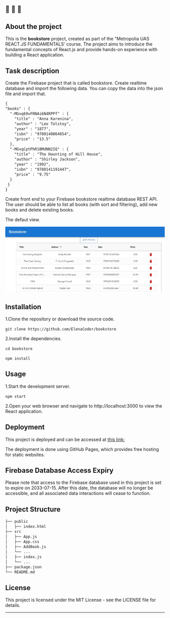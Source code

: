 🔔 🔔 🔔
---
## About the project

This is the **bookstore** project, created as part of the "Metropolia UAS REACT.JS FUNDAMENTALS' course. The project aims to introduce the fundamental concepts of React.js and provide hands-on experience with building a React application.


## Task description

Create the Firebase project that is called bookstore. Create realtime database and import the following data. You can copy the data into the json file and import that.

```
{
"books" : {
  "-MGvq69vFRNAi6N4RPPf" : {
    "title" : "Anna Karenina",
    "author" : "Leo Tolstoy",
    "year" : "1877",
    "isbn" : "9780140864854",
    "price" : "13.5"
  },
  "-MGvqCptPhR1BMdNN2IQ" : {
    "title" : "The Haunting of Hill House",
    "author" : "Shirley Jackson",
    "year" : "1992",
    "isbn" : "9780141191447",
    "price" : "9.75"
  }
 }
}

```

Create front end to your Firebase bookstore realtime database REST API. The user should be able to list all books (with sort and filtering), add new books and delete existing books.

The defaut view.

![UI example:](./public/bookstore-ui-screenshot.jpg)



## Installation

1.Clone the repository or download the source code.

`git clone https://github.com/ElenaCoder/bookstore`

2.Install the dependencies.

`cd bookstore`

`npm install`


## Usage

1.Start the development server.

`npm start`

2.Open your web browser and navigate to http://localhost:3000 to view the React application.

## Deployment

This project is deployed and can be accessed at [this link:](https://elenacoder.github.io/bookstore/)

The deployment is done using GitHub Pages, which provides free hosting for static websites.

## Firebase Database Access Expiry

Please note that access to the Firebase database used in this project is set to expire on 2033-07-15. After this date, the database will no longer be accessible, and all associated data interactions will cease to function.

## Project Structure
```
├── public
│   ├── index.html
├── src
│   ├── App.js
│   ├── App.css
│   ├── AddBook.js
│   └── ...
│   ├── index.js
│   └── ...
├── package.json
└── README.md
```

## License

This project is licensed under the MIT License - see the LICENSE file for details.


---